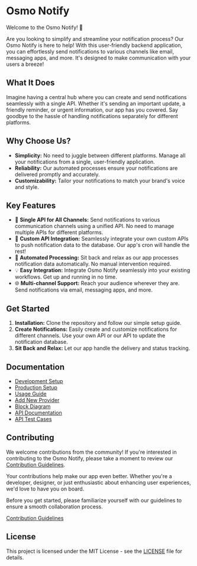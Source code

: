 # Osmo Notify

Welcome to the Osmo Notify! 🚀

Are you looking to simplify and streamline your notification process? Our Osmo Notify is here to help! With this user-friendly backend application, you can effortlessly send notifications to various channels like email, messaging apps, and more. It's designed to make communication with your users a breeze!

## What It Does

Imagine having a central hub where you can create and send notifications seamlessly with a single API. Whether it's sending an important update, a friendly reminder, or urgent information, our app has you covered. Say goodbye to the hassle of handling notifications separately for different platforms.

## Why Choose Us?

- **Simplicity:** No need to juggle between different platforms. Manage all your notifications from a single, user-friendly application.
- **Reliability:** Our automated processes ensure your notifications are delivered promptly and accurately.
- **Customizability:** Tailor your notifications to match your brand's voice and style.

## Key Features

- 🚀 **Single API for All Channels:** Send notifications to various communication channels using a unified API. No need to manage multiple APIs for different platforms.
- 🔌 **Custom API Integration:** Seamlessly integrate your own custom APIs to push notification data to the database. Our app's cron will handle the rest!
- 🤖 **Automated Processing:** Sit back and relax as our app processes notification data automatically. No manual intervention required.
- 💡 **Easy Integration:** Integrate Osmo Notify seamlessly into your existing workflows. Get up and running in no time.
- 🌐 **Multi-channel Support:** Reach your audience wherever they are. Send notifications via email, messaging apps, and more.

## Get Started

1. **Installation:** Clone the repository and follow our simple setup guide.
2. **Create Notifications:** Easily create and customize notifications for different channels. Use your own API or our API to update the notification database.
3. **Sit Back and Relax:** Let our app handle the delivery and status tracking.

## Documentation

- [Development Setup](docs/development-setup.md)
- [Production Setup](docs/production-setup.md)
- [Usage Guide](docs/usage-guide.md)
- [Add New Provider](docs/add-new-provider.md)
- [Block Diagram](docs/block-diagram.md)
- [API Documentation](docs/api-documentation.md)
- [API Test Cases](docs/api-test-cases.md)

## Contributing

We welcome contributions from the community! If you're interested in contributing to the Osmo Notify, please take a moment to review our [Contribution Guidelines](../../CONTRIBUTING.md).

Your contributions help make our app even better. Whether you're a developer, designer, or just enthusiastic about enhancing user experiences, we'd love to have you on board.

Before you get started, please familiarize yourself with our guidelines to ensure a smooth collaboration process.

[Contribution Guidelines](../../CONTRIBUTING.md)

## License

This project is licensed under the MIT License - see the [LICENSE](../../LICENSE) file for details.
